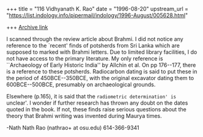 +++
title = "116 Vidhyanath K. Rao"
date = "1996-08-20"
upstream_url = "https://list.indology.info/pipermail/indology/1996-August/005628.html"

+++
[Archive link](https://list.indology.info/pipermail/indology/1996-August/005628.html)


I scanned through the review article about Brahmi. I did not notice
any reference to the `recent' finds of potsherds from Sri Lanka which
are supposed to marked with Brahmi letters. Due to limited library
facilities, I do not have access to the primary literature. My only
reference is ``Archaeology of Early Historic India'' by Allchin et al.
On pp 176--177, there is a reference to these potsherds. 
Radiocarbon dating is said to put these in the period of 450BCE--350BCE,
with the original excavator dating them to 600BCE--500BCE, presumably
on archaeological grounds.

Elsewhere (p.165), it is said that the `radiometric determination' is
`unclear'. I wonder if further research has thrown any doubt on the
dates quoted in the book. If not, these finds raise serious questions
about the theory that Brahmi writing was invented during Maurya times.

-Nath
Nath Rao (nathrao+ at osu.edu)		614-366-9341




